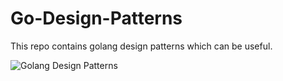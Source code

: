 # Go-Design-Patterns
This repo contains golang design patterns which can be useful.

![Golang Design Patterns](https://user-images.githubusercontent.com/48396344/277383810-badcd074-554b-4c71-b852-e97a1cffcd91.png) 
